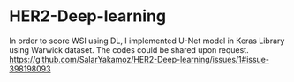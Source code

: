 # HER2-Deep-learning
In order to score WSI using DL, I implemented U-Net model in Keras Library using Warwick dataset. The codes could be shared upon request.
https://github.com/SalarYakamoz/HER2-Deep-learning/issues/1#issue-398198093

